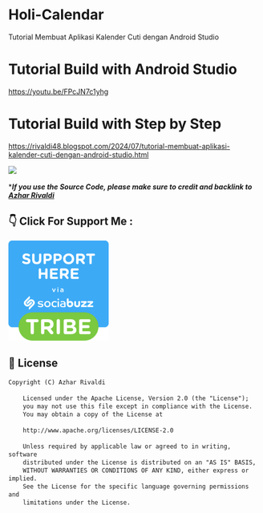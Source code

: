 # Holi-Calendar
Tutorial Membuat Aplikasi Kalender Cuti dengan Android Studio

# Tutorial Build with Android Studio
https://youtu.be/FPcJN7c1yhg

# Tutorial Build with Step by Step
https://rivaldi48.blogspot.com/2024/07/tutorial-membuat-aplikasi-kalender-cuti-dengan-android-studio.html

<img src="https://blogger.googleusercontent.com/img/b/R29vZ2xl/AVvXsEjq6p9I3WIQZWzQN33BlkbZdY7_bXxLU4Z97X3lPfuXoUpE7VXiEqwTUzlUOLs64CeCZMGW__8aP4cdlACBOBl0e7hprR3jkPRF_RbG3zrO-oEoMbW-r42yHRhrQAkmP1iYV7fJV-Kt5KIy8RtExpdB1eN7Q0u0ZHHGhLotDcC4zVPuh36sGRwTpNzJ8PhR/s1280/Tutorial%20Membuat%20Aplikasi%20Kalender%20Cuti%20dengan%20Android%20Studio.png" data-canonical-src="https://rivaldi48.blogspot.com/2024/07/tutorial-membuat-aplikasi-kalender-cuti-dengan-android-studio.html" style="max-width:100%;">

****If you use the Source Code, please make sure to credit and backlink to [Azhar Rivaldi](https://rivaldi48.blogspot.com/)***

## 👇 Click For Support Me :
<a href="https://sociabuzz.com/azharrvldi_/donate"> 
<img src="https://github.com/AzharRivaldi/AzharRivaldi/blob/master/Support%20Here.png" width="200" height="200"></a>

## 📄 License

```
Copyright (C) Azhar Rivaldi

    Licensed under the Apache License, Version 2.0 (the "License");
    you may not use this file except in compliance with the License.
    You may obtain a copy of the License at

    http://www.apache.org/licenses/LICENSE-2.0

    Unless required by applicable law or agreed to in writing, software
    distributed under the License is distributed on an "AS IS" BASIS,
    WITHOUT WARRANTIES OR CONDITIONS OF ANY KIND, either express or implied.
    See the License for the specific language governing permissions and
    limitations under the License.

```
